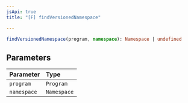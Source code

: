```yaml
---
jsApi: true
title: "[F] findVersionedNamespace"

---
```

```ts
findVersionedNamespace(program, namespace): Namespace | undefined
```

## Parameters

| Parameter | Type |
| :------ | :------ |
| `program` | `Program` |
| `namespace` | `Namespace` |
